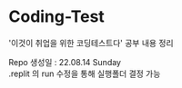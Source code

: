 # Coding-Test
'이것이 취업을 위한 코딩테스트다' 공부 내용 정리

Repo 생성일 : 22.08.14 Sunday   
.replit 의 run 수정을 통해 실행폴더 결정 가능